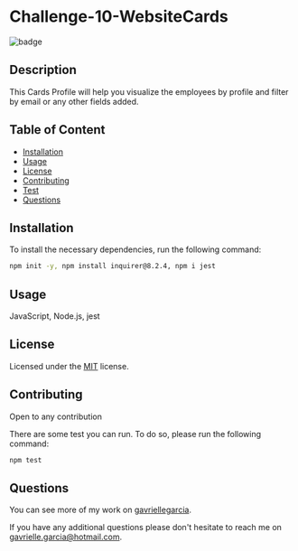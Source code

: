 # Challenge-10-WebsiteCards

![badge](https://img.shields.io/badge/License-MIT-yellow)
## Description
 This Cards Profile will help you visualize the employees by profile and filter by email or any other fields added.
## Table of Content
* [Installation](#installation)
* [Usage](#usage)
* [License](#license)
* [Contributing](#contributing)
* [Test](#test)
* [Questions](#questions)
## Installation
  To install the necessary dependencies, run the following command:
```bash
npm init -y, npm install inquirer@8.2.4, npm i jest
```
## Usage
 JavaScript, Node.js, jest
## License
 Licensed under the [MIT](https://opensource.org/licenses/MIT)
 license.
## Contributing 
Open to any contribution
  
  
  There are some test you can run. To do so, please run the following command:
```bash
npm test
```



## Questions
  You can see more of my work on [gavriellegarcia](https://github.com/gavriellegarcia).

  If you have any additional questions please don't hesitate to reach me on gavrielle.garcia@hotmail.com.   
